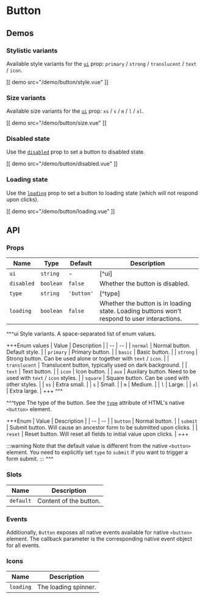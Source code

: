 # Button

## Demos

### Stylistic variants

Available style variants for the [`ui`](#props-ui) prop: `primary` / `strong` / `translucent` / `text` / `icon`.

[[ demo src="/demo/button/style.vue" ]]

### Size variants

Available size variants for the [`ui`](#props-ui) prop: `xs` / `s` / `m` / `l` / `xl`.

[[ demo src="/demo/button/size.vue" ]]

### Disabled state

Use the [`disabled`](#props-disabled) prop to set a button to disabled state.

[[ demo src="/demo/button/disabled.vue" ]]

### Loading state

Use the [`loading`](#props-loading) prop to set a button to loading state (which will not respond upon clicks).

[[ demo src="/demo/button/loading.vue" ]]

## API

### Props

| Name | Type | Default | Description |
| -- | -- | -- | -- |
| ``ui`` | `string` | - | [^ui] |
| ``disabled`` | `boolean` | `false` | Whether the button is disabled. |
| ``type`` | `string` | `'button'` | [^type] |
| ``loading`` | `boolean` | `false` | Whether the button is in loading state. Loading buttons won't respond to user interactions. |

^^^ui
Style variants. A space-separated list of enum values.

+++Enum values
| Value | Description |
| -- | -- |
| `normal` | Normal button. Default style. |
| `primary` | Primary button. |
| `basic` | Basic button. |
| `strong` | Strong button. Can be used alone or together with `text` / `icon`. |
| `translucent` | Translucent button, typically used on dark background. |
| `text` | Text button. |
| `icon` | Icon button. |
| `aux` | Auxilary button. Need to be used with `text` / `icon` styles. |
| `square` | Square button. Can be used with other styles. |
| `xs` | Extra small. |
| `s` | Small. |
| `m` | Medium. |
| `l` | Large. |
| `xl` | Extra large. |
+++
^^^

^^^type
The type of the button. See the [`type`](https://developer.mozilla.org/en-US/docs/Web/HTML/Element/button#attr-type) attribute of HTML's native `<button>` element.

+++Enum
| Value | Description |
| -- | -- |
| `button` | Normal button. |
| `submit` | Submit button. Will cause an ancestor form to be submitted upon clicks. |
| `reset` | Reset button. Will reset all fields to initial value upon clicks. |
+++

:::warning
Note that the default value is different from the native `<button>` element. You need to explicitly set `type` to `submit` if you want to trigger a form submit.
:::
^^^

### Slots

| Name | Description |
| -- | -- |
| ``default`` | Content of the button. |

### Events

Additionally, `Button` exposes all native events available for native `<button>` element. The callback parameter is the corresponding native event object for all events.

### Icons

| Name | Description |
| -- | -- |
| ``loading`` | The loading spinner. |
